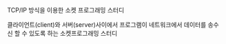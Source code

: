 TCP/IP 방식을 이용한 소켓 프로그래밍 스터디


클라이언트(client)와 서버(server)사이에서 프로그램이 네트워크에서 데이터를 송수신 할 수 있도록 하는 소켓프로그래밍 스터디
